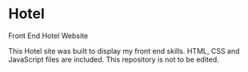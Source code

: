 # Hotel
Front End Hotel Website

This Hotel site was built to display my front end skills. HTML, CSS and JavaScript files are included. This repository is not to be edited.
